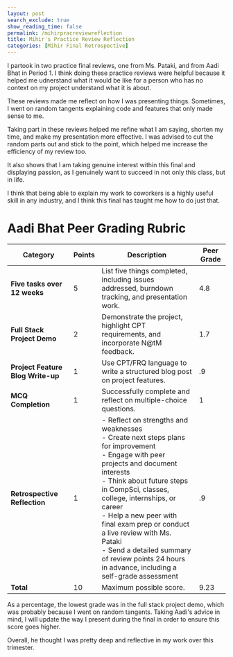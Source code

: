```yaml
---
layout: post 
search_exclude: true
show_reading_time: false
permalink: /mihirpracreviewreflection
title: Mihir's Practice Review Reflection
categories: [Mihir Final Retrospective]
---
```


I partook in two practice final reviews, one from Ms. Pataki, and from Aadi Bhat in Period 1. I think doing these practice reviews were helpful because it helped me udnerstand what it would be like for a person who has no context on my project understand what it is about.

These reviews made me reflect on how I was presenting things. Sometimes, I went on random tangents explaining code and features that only made sense to me. 

Taking part in these reviews helped me refine what I am saying, shorten my time, and make my presentation more effective. I was advised to cut the random parts out and stick to the point, which helped me increase the efficiency of my review too.

It also shows that I am taking genuine interest within this final and displaying passion, as I genuinely want to succeed in not only this class, but in life.

I think that being able to explain my work to coworkers is a highly useful skill in any industry, and I think this final has taught me how to do just that.

# Aadi Bhat Peer Grading Rubric

| Category                          | Points | Description                                                                                                                                                       | Peer Grade |
| --------------------------------- | ------ | ----------------------------------------------------------------------------------------------------------------------------------------------------------------- | ---------- |
| **Five tasks over 12 weeks**      | 5      | List five things completed, including issues addressed, burndown tracking, and presentation work.                                                                 |        4.8   |
| **Full Stack Project Demo**       | 2      | Demonstrate the project, highlight CPT requirements, and incorporate N@tM feedback.                                                                              |    1.7        |
| **Project Feature Blog Write-up** | 1      | Use CPT/FRQ language to write a structured blog post on project features.                                                                                        |      .9      |
| **MCQ Completion**                | 1      | Successfully complete and reflect on multiple-choice questions.                                                                                                   |      1      |
| **Retrospective Reflection**      | 1      | - Reflect on strengths and weaknesses<br> - Create next steps plans for improvement<br> - Engage with peer projects and document interests<br> - Think about future steps in CompSci, classes, college, internships, or career<br> - Help a new peer with final exam prep or conduct a live review with Ms. Pataki<br> - Send a detailed summary of review points 24 hours in advance, including a self-grade assessment |      .9      |
| **Total**                         | 10     | Maximum possible score. | 9.23 |



As a percentage, the lowest grade was in the full stack project demo, which was probably because I went on random tangents. Taking Aadi's advice in mind, I will update the way I present during the final in order to ensure this score goes higher.

Overall, he thought I was pretty deep and reflective in my work over this trimester.